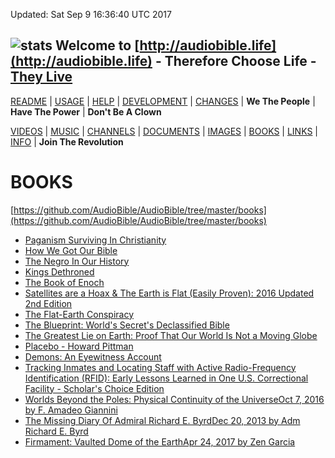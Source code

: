 Updated: Sat Sep  9 16:36:40 UTC 2017

## ![stats](https://c.statcounter.com/11394990/0/60f4718d/0/) Welcome to [http://audiobible.life](http://audiobible.life) - Therefore Choose Life - [They Live](https://www.youtube.com/watch?v=JI8AMRbqY6w)

[README](README.md) | [USAGE](USAGE.md) | [HELP](HELP.md) | [DEVELOPMENT](DEVELOPMENT.md) | [CHANGES](CHANGES.md) | **We The People** | **Have The Power** | **Don't Be A Clown**

[VIDEOS](VIDEOS.md) | [MUSIC](MUSIC.md) | [CHANNELS](CHANNELS.md) | [DOCUMENTS](DOCUMENTS.md) | [IMAGES](IMAGES.md) | [BOOKS](BOOKS.md) | [LINKS](LINKS.md) | [INFO](INFO.md) | **Join The Revolution**

BOOKS
=====

[https://github.com/AudioBible/AudioBible/tree/master/books](https://github.com/AudioBible/AudioBible/tree/master/books)

- [Paganism Surviving In Christianity](https://www.forgottenbooks.com/en/readbook/PaganismSurvivinginChristianity_10066362)
- [How We Got Our Bible](https://www.forgottenbooks.com/en/readbook/HowWeGotOurBible_10038867)
- [The Negro In Our History](https://www.forgottenbooks.com/en/readbook/TheNegroinOurHistory_10101622)
- [Kings Dethroned](https://www.forgottenbooks.com/en/readbook/KingsDethroned_10031911)
- [The Book of Enoch](https://www.forgottenbooks.com/en/readbook/TheBookofEnoch_10152066)
- [Satellites are a Hoax & The Earth is Flat (Easily Proven): 2016 Updated 2nd Edition](https://www.amazon.com/Satellites-Hoax-Earth-Easily-Proven/dp/1514628120)
- [The Flat-Earth Conspiracy](https://www.amazon.com/Flat-Earth-Conspiracy-Eric-Dubay/dp/1312627166)
- [The Blueprint: World's Secret's Declassified Bible](https://www.amazon.com/Blueprint-Worlds-Secrets-Declassified-Bible/dp/1522962190)
- [The Greatest Lie on Earth: Proof That Our World Is Not a Moving Globe](https://www.amazon.com/Greatest-Lie-Earth-Proof-Moving/dp/1943056013)
- [Placebo - Howard Pittman](https://www.amazon.com/Placebo-Howard-O-Pittman/dp/B0017YQLLU)
- [Demons: An Eyewitness Account](https://www.amazon.com/Demons-Eyewitness-Howard-O-Pittman/dp/B000HCWBCG)
- [Tracking Inmates and Locating Staff with Active Radio-Frequency Identification (RFID): Early Lessons Learned in One U.S. Correctional Facility - Scholar's Choice Edition](https://www.amazon.com/Tracking-Inmates-Locating-Radio-Frequency-Identification/dp/1296047962)
- [Worlds Beyond the Poles: Physical Continuity of the UniverseOct 7, 2016 by F. Amadeo Giannini](https://www.amazon.com/Worlds-Beyond-Poles-Physical-Continuity/dp/0986130532)
- [The Missing Diary Of Admiral Richard E. ByrdDec 20, 2013 by Adm Richard E. Byrd](https://www.amazon.com/Missing-Diary-Admiral-Richard-Byrd/dp/0938294911)
- [Firmament: Vaulted Dome of the EarthApr 24, 2017 by Zen Garcia](https://www.amazon.com/Firmament-Vaulted-Earth-Zen-Garcia/dp/136507384X)

